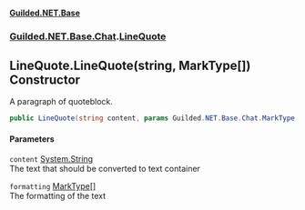 #### [Guilded.NET.Base](Guilded_NET_Base.md 'Guilded.NET.Base')
### [Guilded.NET.Base.Chat](Guilded_NET_Base.md#Guilded_NET_Base_Chat 'Guilded.NET.Base.Chat').[LineQuote](LineQuote.md 'Guilded.NET.Base.Chat.LineQuote')
## LineQuote.LineQuote(string, MarkType[]) Constructor
A paragraph of quoteblock.  
```csharp
public LineQuote(string content, params Guilded.NET.Base.Chat.MarkType[] formatting);
```
#### Parameters
<a name='Guilded_NET_Base_Chat_LineQuote_LineQuote(string_Guilded_NET_Base_Chat_MarkType__)_content'></a>
`content` [System.String](https://docs.microsoft.com/en-us/dotnet/api/System.String 'System.String')  
The text that should be converted to text container
  
<a name='Guilded_NET_Base_Chat_LineQuote_LineQuote(string_Guilded_NET_Base_Chat_MarkType__)_formatting'></a>
`formatting` [MarkType](MarkType.md 'Guilded.NET.Base.Chat.MarkType')[[]](https://docs.microsoft.com/en-us/dotnet/api/System.Array 'System.Array')  
The formatting of the text
  
